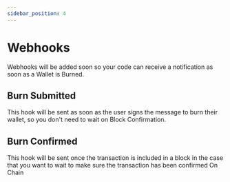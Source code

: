 ```yaml
---
sidebar_position: 4
---
```


# Webhooks

Webhooks will be added soon so your code can receive a notification as soon as a Wallet is Burned.

## Burn Submitted

This hook will be sent as soon as the user signs the message to burn their wallet, so you don't need to wait on Block Confirmation.

## Burn Confirmed

This hook will be sent once the transaction is included in a block in the case that you want to wait to make sure the transaction has been confirmed On Chain
